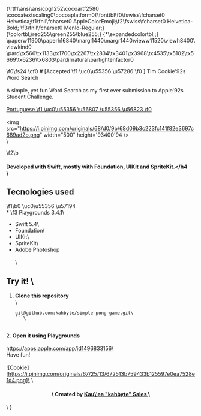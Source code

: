 {\rtf1\ansi\ansicpg1252\cocoartf2580
\cocoatextscaling0\cocoaplatform0{\fonttbl\f0\fswiss\fcharset0 Helvetica;\f1\fnil\fcharset0 AppleColorEmoji;\f2\fswiss\fcharset0 Helvetica-Bold;
\f3\fnil\fcharset0 Menlo-Regular;}
{\colortbl;\red255\green255\blue255;}
{\*\expandedcolortbl;;}
\paperw11900\paperh16840\margl1440\margr1440\vieww11520\viewh8400\viewkind0
\pard\tx566\tx1133\tx1700\tx2267\tx2834\tx3401\tx3968\tx4535\tx5102\tx5669\tx6236\tx6803\pardirnatural\partightenfactor0

\f0\fs24 \cf0 # [Accepted 
\f1 \uc0\u55356 \u57286 
\f0 ] Tim Cookie\'92s Word Search\
\
A simple, yet fun Word Search as my first ever submission to Apple\'92s Student Challenge. \
\
[Portuguese 
\f1 \uc0\u55356 \u56807 \u55356 \u56823 
\f0 ](https://github.com/kahbyte/simple-pong-game/blob/master/README.md)\
\
<img src="https://i.pinimg.com/originals/68/d0/9b/68d09b3c223fc141f82e3697c689ad2b.png" width="500" height=\'93400\'94 />\
\

\f2\b <h4>Developed with Swift, mostly with Foundation, UIKit and SpriteKit.</h4\
\
## Tecnologies used 
\f1\b0 \uc0\u55356 \u57194 \
*
\f3 Playgrounds 3.4.1\
* Swift 5.4\
* Foundation\
* UIKit\
* SpriteKit\
* Adobe Photoshop\
\
\
## Try it! \
1. **Clone this repository**\
\
    ```shell\
    git@github.com:kahbyte/simple-pong-game.git\
    ```\
\
2. **Open it using Playgrounds**\
\
https://apps.apple.com/app/id1496833156\
\
Have fun!\
\
![Cookie][https://i.pinimg.com/originals/67/25/13/672513b759433b125597e0ea7528e1d4.png]\
\
<h4 align="center">\
    Created by <a href="https://www.linkedin.com/in/kahbyte/"> Kau\'ea "kahbyte" Sales </a>\
</h4>\
}
